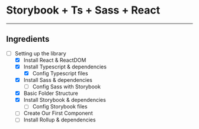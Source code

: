 # Storybook + Ts + Sass + React

---

## Ingredients

- [ ]  Setting up the library
    - [x]  Install React & ReactDOM
    - [x]  Install Typescript & dependencies
        - [x]  Config Typescript files
    - [x]  Install Sass & dependencies
        - [ ]  Config Sass with Storybook
    - [x]  Basic Folder Structure
    - [x]  Install Storybook & dependencies
        - [ ]  Config Storybook files
    - [ ]  Create Our First Component
    - [ ]  Install Rollup & dependencies
